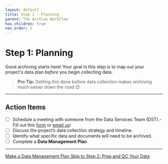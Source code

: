 ```yaml
---
layout: default
title: Step 1 - Planning
parent: The Archive Workflow
has_children: true
nav_order: 1
---
```


# Step 1: Planning

Good archiving starts here! Your goal in this step is to map out your project's data plan *before* you begin collecting data.

> **Pro Tip:** Getting this done before data collection makes archiving much easier down the road 😊

---

## Action Items

- [ ] Schedule a meeting with someone from the Data Services Team (DST).- Fill out this [form](https://docs.google.com/forms/d/1gZIRLKOWRlLCdC-N8bZfzaPaut7TsZkJkWX7ycyalIc/viewform?edit_requested=true) or [email us](mailto:nmfs.pic.credinfo@noaa.gov?subject=Data%20Archiving%20Question)!
- [ ] Discuss the project’s data collection strategy and timeline.
- [ ] Identify what specific data and documents will need to be archived.
- [ ] Complete a **Data Management Plan**

---
<a href="{{ '/docs/Data-Management-Plan.html' | relative_url }}" class="btn btn-custom fs-6 mb-4 mb-md-0">
  Make a Data Management Plan
</a> <a href="{{ '/docs/Step-2-Prep-and-QC-Your-Data.html' | relative_url }}" class="btn btn-custom fs-6 mb-4 mb-md-0">
  Skip to Step 2: Prep and QC Your Data
</a>
